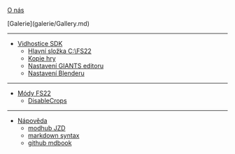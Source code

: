 [O nás](README.md)

<div class="hidden">
[Galerie](galerie/Gallery.md)
</div>

---

- [Vidhostice SDK](SDK/SDK.md)
	- [Hlavní složka C:\FS22]()
	- [Kopie hry](SDK/01_game_folder/01_game_folder.md)
	- [Nastavení GIANTS editoru](SDK/02_giants_editor/02_giants_editor.md)
	- [Nastavení Blenderu](SDK/03_blender/03_blender.md)

---

- [Módy FS22]()
	- [DisableCrops](FS22_mods/DisableCrops/disablecrops.md)

---

- [Nápověda]()
	- [modhub JZD](helpers/modhub_jzd/orgLogo.md)
	- [markdown syntax](helpers/markdown_syntax.md)
	- [github mdbook](helpers/github_mdbook.md)
